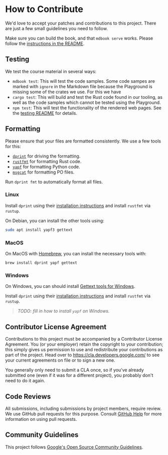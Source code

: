 # How to Contribute

We'd love to accept your patches and contributions to this project. There are
just a few small guidelines you need to follow.

Make sure you can build the book, and that `mdbook serve` works. Please follow
the [instructions in the README].

[instructions in the README]: README.md#building

## Testing

We test the course material in several ways:

- `mdbook test`: This will test the code samples. Some code sampes are marked
  with `ignore` in the Markdown file because the Playground is missing some of
  the crates we use. For this we have
- `cargo test`: This will build and test the Rust code found in our tooling, as
  well as the code samples which cannot be tested using the Playground.
- `npm test`: This will test the functionality of the rendered web pages. See
  the [testing README](tests/README.md) for details.

## Formatting

Please ensure that your files are formatted consistently. We use a few tools for
this:

- [`dprint`] for driving the formatting.
- [`rustfmt`] for formatting Rust code.
- [`yapf`] for formatting Python code.
- [`msgcat`] for formatting PO files.

Run `dprint fmt` to automatically format all files.

### Linux

Install `dprint` using their
[installation instructions](https://dprint.dev/install/) and install `rustfmt`
via `rustup`.

On Debian, you can install the other tools using:

```sh
sudo apt install yapf3 gettext
```

### MacOS

On MacOS with [Homebrew], you can install the necessary tools with:

```shell
brew install dprint yapf gettext
```

### Windows

On Windows, you can should install [Gettext tools for Windows].

Install `dprint` using their
[installation instructions](https://dprint.dev/install/) and install `rustfmt`
via `rustup`.

> _TODO: fill in how to install `yapf` on Windows._

[`dprint`]: https://dprint.dev/
[`rustfmt`]: https://github.com/rust-lang/rustfmt
[`yapf`]: https://github.com/google/yapf
[`msgcat`]: https://www.gnu.org/software/gettext/manual/html_node/msgcat-Invocation.html
[Homebrew]: https://brew.sh/
[Gettext tools for Windows]: https://github.com/vslavik/gettext-tools-windows/releases

## Contributor License Agreement

Contributions to this project must be accompanied by a Contributor License
Agreement. You (or your employer) retain the copyright to your contribution;
this simply gives us permission to use and redistribute your contributions as
part of the project. Head over to <https://cla.developers.google.com/> to see
your current agreements on file or to sign a new one.

You generally only need to submit a CLA once, so if you've already submitted one
(even if it was for a different project), you probably don't need to do it
again.

## Code Reviews

All submissions, including submissions by project members, require review. We
use GitHub pull requests for this purpose. Consult
[GitHub Help](https://help.github.com/articles/about-pull-requests/) for more
information on using pull requests.

## Community Guidelines

This project follows
[Google's Open Source Community Guidelines](https://opensource.google/conduct/).
